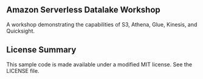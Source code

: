 ## Amazon Serverless Datalake Workshop

A workshop demonstrating the capabilities of S3, Athena, Glue, Kinesis, and Quicksight.

## License Summary

This sample code is made available under a modified MIT license. See the LICENSE file.
